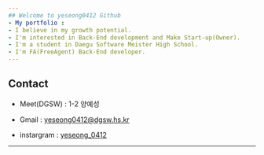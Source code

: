 ```yaml
---
## Welcome to yeseong0412 Github
- My portfolio : 
- I believe in my growth potential.
- I'm interested in Back-End development and Make Start-up(Owner).
- I'm a student in Daegu Software Meister High School.
- I'm FA(FreeAgent) Back-End developer. 
---
```

## Contact

- Meet(DGSW) : 1-2 양예성

- Gmail : yeseong0412@dgsw.hs.kr

- instargram : [yeseong_0412](https://www.instagram.com/yeseong_0412/)

---
